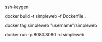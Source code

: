  ssh-keygen
 
 docker build -t simpleweb -f Dockerfile .
 
 docker tag simpleweb "username"/simpleweb
 
 docker run -p 8080:8080 -d simpleweb
